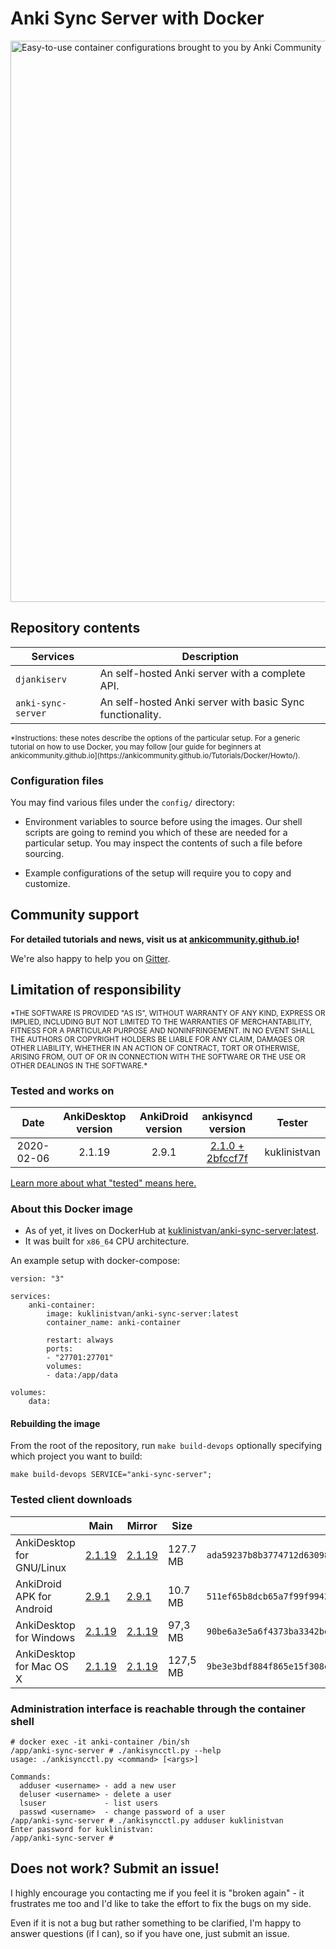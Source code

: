 # Anki Sync Server with Docker

<img title="" src="ac_header.png" alt="Easy-to-use container configurations brought to you by Anki Community" width="898" data-align="center">

## Repository contents

| Services           | Description |
|--------------------|-------------|
| `djankiserv`       | An self-hosted Anki server with a complete API. |
| `anki-sync-server` | An self-hosted Anki server with basic Sync functionality. |

<p><sup>*Instructions: these notes describe the options of the particular setup. For a generic tutorial on how to use Docker, you may follow [our guide for beginners at ankicommunity.github.io](https://ankicommunity.github.io/Tutorials/Docker/Howto/).</sup></p>

### Configuration files

You may find various files under the `config/` directory:

* Environment variables to source before using the images. Our shell scripts are going to remind you which of these are needed for a particular setup. You may inspect the contents of such a file before sourcing.

* Example configurations of the setup will require you to copy and customize.

## Community support

**For detailed tutorials and news, visit us at [ankicommunity.github.io](https://ankicommunity.github.io/)!**

We're also happy to help you on [Gitter](https://gitter.im/ankicommunity/community).

## Limitation of responsibility

<p><sup>*THE SOFTWARE IS PROVIDED "AS IS", WITHOUT WARRANTY OF ANY KIND, EXPRESS OR IMPLIED, INCLUDING BUT NOT LIMITED TO THE WARRANTIES OF MERCHANTABILITY, FITNESS FOR A PARTICULAR PURPOSE AND NONINFRINGEMENT. IN NO EVENT SHALL THE AUTHORS OR COPYRIGHT HOLDERS BE LIABLE FOR ANY CLAIM, DAMAGES OR OTHER LIABILITY, WHETHER IN AN ACTION OF CONTRACT, TORT OR OTHERWISE, ARISING FROM, OUT OF OR IN CONNECTION WITH THE SOFTWARE OR THE USE OR OTHER DEALINGS IN THE SOFTWARE.*</sup></p>

### Tested and works on

|    Date    | AnkiDesktop version | AnkiDroid version |                      ankisyncd version                       | Tester       |
| :--------: | :-----------------: | :---------------: | :----------------------------------------------------------: | ------------ |
| 2020-02-06 |       2.1.19        |       2.9.1       | [2.1.0 + 2bfccf7f](<https://github.com/kuklinistvan/anki-sync-server/tree/docker-release>) | kuklinistvan |

[Learn more about what "tested" means here.](docs/src/TESTING.md)

### About this Docker image

* As of yet, it lives on DockerHub at [kuklinistvan/anki-sync-server:latest](https://hub.docker.com/r/kuklinistvan/anki-sync-server).
* It was built for `x86_64` CPU architecture.

An example setup with docker-compose:

```
version: "3"

services:
    anki-container:
        image: kuklinistvan/anki-sync-server:latest
        container_name: anki-container

        restart: always
        ports:
        - "27701:27701"
        volumes:
        - data:/app/data

volumes:
    data:
```

#### Rebuilding the image

From the root of the repository, run `make build-devops` optionally specifying which project you want to build:

    make build-devops SERVICE="anki-sync-server";

### Tested client downloads

|                            | Main                                                         | Mirror                                                       | Size     | SHA256                                                       |
| -------------------------- | ------------------------------------------------------------ | ------------------------------------------------------------ | -------- | ------------------------------------------------------------ |
| AnkiDesktop  for GNU/Linux | [2.1.19](https://apps.ankiweb.net/downloads/current/anki-2.1.19-linux-amd64.tar.bz2) | [2.1.19](https://mega.nz/file/lVxRgRwI#Oqohl1M0Ju9RrYa7D6uV5SOtwgqVxkxPKqNYxcOh858) | 127.7 MB | `ada59237b8b3774712d6309821db4b6cb1d2c625284302aa09bc7313ada76fc0` |
| AnkiDroid APK for Android  | [2.9.1](https://fdroid.tetaneutral.net/fdroid/archive/com.ichi2.anki_20901300.apk) | [2.9.1](https://mega.nz/file/YFoFER5S#BiMMDxyhdl_u9I1TC-v_bBYakM5DTTM5CybJb4pu4oY) | 10.7 MB  | `511ef65b8dcb65a7f99f9942c4fcee5134f137ce23c677cf1ea3b26c7c3f34c5` |
| AnkiDesktop for Windows  | [2.1.19](https://apps.ankiweb.net/downloads/current/anki-2.1.19-windows.exe) | [2.1.19](https://mega.nz/file/5MwhxLjT#TLGA03KMbnRmDiHO3A-Yfm-y6xNgW3eiDUgEk-TXYyU) | 97,3 MB  | `90be6a3e5a6f4373ba3342bd3dfbe61e9013bb2a4acced2fcdd594b4c651a665` |
| AnkiDesktop for Mac OS X | [2.1.19](https://apps.ankiweb.net/downloads/current/anki-2.1.19-mac.dmg) | [2.1.19](https://mega.nz/file/dc4HXbKZ#m17YAdB5-SZ_rET23g8VT12Y-ECMB6rd1UIUfmKMEHg) | 127,5 MB | `9be3e3bdf884f865e15f308e72b1ed0213c061d27102f80d01897d5355eef8e7` |

### Administration interface is reachable through the container shell

    # docker exec -it anki-container /bin/sh
    /app/anki-sync-server # ./ankisyncctl.py --help
    usage: ./ankisyncctl.py <command> [<args>]
    
    Commands:
      adduser <username> - add a new user
      deluser <username> - delete a user
      lsuser             - list users
      passwd <username>  - change password of a user
    /app/anki-sync-server # ./ankisyncctl.py adduser kuklinistvan
    Enter password for kuklinistvan:
    /app/anki-sync-server #

## Does not work? Submit an issue!

I highly encourage you contacting me if you feel it is "broken again" - it frustrates me too and I'd like to take the effort to fix the bugs on my side.

Even if it is not a bug but rather something to be clarified, I'm happy to answer questions (if I can), so if you have one, just submit an issue.
